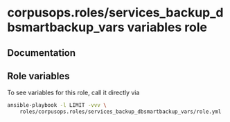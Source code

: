 # corpusops.roles/services_backup_dbsmartbackup_vars variables role
## Documentation

## Role variables
To see variables for this role, call it directly via
```bash
ansible-playbook -l LIMIT -vvv \
    roles/corpusops.roles/services_backup_dbsmartbackup_vars/role.yml
```

